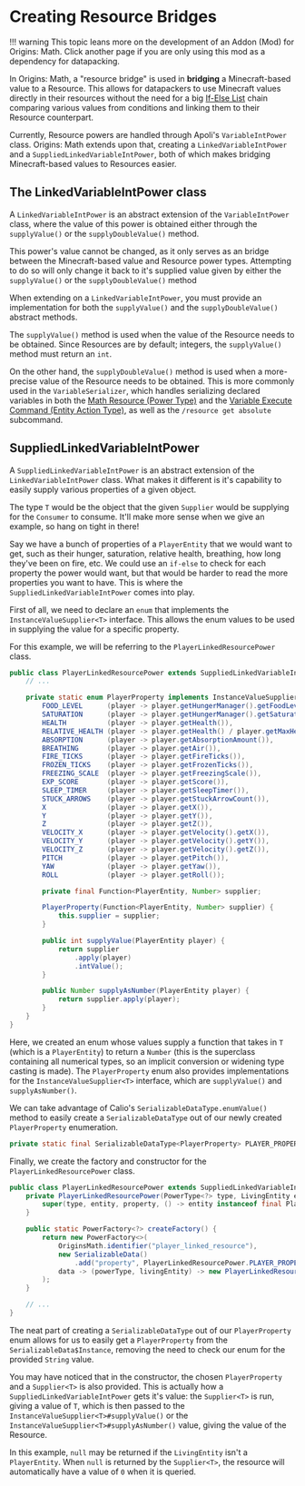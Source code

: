 # Creating Resource Bridges

!!! warning 
	This topic leans more on the development of an Addon (Mod) for Origins: Math. Click another page if you are only using this mod as a dependency for datapacking.

In Origins: Math, a "resource bridge" is used in **bridging** a Minecraft-based value to a Resource. This allows for datapackers to use Minecraft values directly in their resources without the need for a big [If-Else List](https://origins.readthedocs.io/en/latest/types/meta_action_types/if_else_list/) chain comparing various values from conditions and linking them to their Resource counterpart.

Currently, Resource powers are handled through Apoli's `VariableIntPower` class. Origins: Math extends upon that, creating a `LinkedVariableIntPower` and a `SuppliedLinkedVariableIntPower`, both of which makes bridging Minecraft-based values to Resources easier.

## The LinkedVariableIntPower class

A `LinkedVariableIntPower` is an abstract extension of the `VariableIntPower` class, where the value of this power is obtained either through the `supplyValue()` or the `supplyDoubleValue()` method.

This power's value cannot be changed, as it only serves as an bridge between the Minecraft-based value and Resource power types. Attempting to do so will only change it back to it's supplied value given by either the `supplyValue()` or the `supplyDoubleValue()` method

When extending on a `LinkedVariableIntPower`, you must provide an implementation for both the `supplyValue()` and the `supplyDoubleValue()` abstract methods.

The `supplyValue()` method is used when the value of the Resource needs to be obtained. Since Resources are by default; integers, the `supplyValue()` method must return an `int`.

On the other hand, the `supplyDoubleValue()` method is used when a more-precise value of the Resource needs to be obtained. This is more commonly used in the `VariableSerializer`, which handles serializing declared variables in both the [Math Resource (Power Type)](../types/power_types/math_resource.md) and the [Variable Execute Command (Entity Action Type)](../types/entity_action_types/variable_execute_command.md), as well as the `/resource get absolute` subcommand.

## SuppliedLinkedVariableIntPower

A `SuppliedLinkedVariableIntPower` is an abstract extension of the `LinkedVariableIntPower` class. What makes it different is it's capability to easily supply various properties of a given object.

The type `T` would be the object that the given `Supplier` would be supplying for the `Consumer` to consume. It'll make more sense when we give an example, so hang on tight in there!

Say we have a bunch of properties of a `PlayerEntity` that we would want to get, such as their hunger, saturation, relative health, breathing, how long they've been on fire, etc. We could use an `if-else` to check for each property the power would want, but that would be harder to read the more properties you want to have. This is where the `SuppliedLinkedVariableIntPower` comes into play.

First of all, we need to declare an `enum` that implements the `InstanceValueSupplier<T>` interface. This allows the enum values to be used in supplying the value for a specific property.

For this example, we will be referring to the `PlayerLinkedResourcePower` class.
```java
public class PlayerLinkedResourcePower extends SuppliedLinkedVariableIntPower<PlayerEntity> {
	// ...

	private static enum PlayerProperty implements InstanceValueSupplier<PlayerEntity> {
		FOOD_LEVEL      (player -> player.getHungerManager().getFoodLevel()),
		SATURATION      (player -> player.getHungerManager().getSaturationLevel()),
		HEALTH          (player -> player.getHealth()),
		RELATIVE_HEALTH (player -> player.getHealth() / player.getMaxHealth()),
		ABSORPTION      (player -> player.getAbsorptionAmount()),
		BREATHING       (player -> player.getAir()),
		FIRE_TICKS      (player -> player.getFireTicks()),
		FROZEN_TICKS    (player -> player.getFrozenTicks()),
		FREEZING_SCALE  (player -> player.getFreezingScale()),
		EXP_SCORE       (player -> player.getScore()),
		SLEEP_TIMER     (player -> player.getSleepTimer()),
		STUCK_ARROWS    (player -> player.getStuckArrowCount()),
		X               (player -> player.getX()),
		Y               (player -> player.getY()),
		Z               (player -> player.getZ()),
		VELOCITY_X      (player -> player.getVelocity().getX()),
		VELOCITY_Y      (player -> player.getVelocity().getY()),
		VELOCITY_Z      (player -> player.getVelocity().getZ()),
		PITCH           (player -> player.getPitch()),
		YAW             (player -> player.getYaw()),
		ROLL            (player -> player.getRoll());

		private final Function<PlayerEntity, Number> supplier;

		PlayerProperty(Function<PlayerEntity, Number> supplier) {
			this.supplier = supplier;
		}

		public int supplyValue(PlayerEntity player) {
			return supplier
				.apply(player)
				.intValue();
		}

		public Number supplyAsNumber(PlayerEntity player) {
			return supplier.apply(player);
		}
	}
}
``` 

Here, we created an enum whose values supply a function that takes in `T` (which is a `PlayerEntity`) to return a `Number` (this is the superclass containing all numerical types, so an implicit conversion or widening type casting is made). The `PlayerProperty` enum also provides implementations for the `InstanceValueSupplier<T>` interface, which are `supplyValue()` and `supplyAsNumber()`.

We can take advantage of Calio's `SerializableDataType.enumValue()` method to easily create a `SerializableDataType` out of our newly created `PlayerProperty` enumeration.
```java
private static final SerializableDataType<PlayerProperty> PLAYER_PROPERTY = SerializableDataType.enumValue(PlayerProperty.class);
```

Finally, we create the factory and constructor for the `PlayerLinkedResourcePower` class.
```java
public class PlayerLinkedResourcePower extends SuppliedLinkedVariableIntPower<PlayerEntity> {
	private PlayerLinkedResourcePower(PowerType<?> type, LivingEntity entity, PlayerProperty property) {
		super(type, entity, property, () -> entity instanceof final PlayerEntity player ? player : null);
	}

	public static PowerFactory<?> createFactory() {
		return new PowerFactory<>(
			OriginsMath.identifier("player_linked_resource"),
			new SerializableData()
				.add("property", PlayerLinkedResourcePower.PLAYER_PROPERTY),
			data -> (powerType, livingEntity) -> new PlayerLinkedResourcePower(powerType, livingEntity, data.get("property"))
		);
	}

	// ...
}
```
The neat part of creating a `SerializableDataType` out of our `PlayerProperty` enum allows for us to easily get a `PlayerProperty` from the `SerializableData$Instance`, removing the need to check our enum for the provided `String` value.

You may have noticed that in the constructor, the chosen `PlayerProperty` and a `Supplier<T>` is also provided. This is actually how a `SuppliedLinkedVariableIntPower` gets it's value: the `Supplier<T>` is run, giving a value of `T`, which is then passed to the `InstanceValueSupplier<T>#supplyValue()` or the `InstanceValueSupplier<T>#supplyAsNumber()` value, giving the value of the Resource.

In this example, `null` may be returned if the `LivingEntity` isn't a `PlayerEntity`. When `null` is returned by the `Supplier<T>`, the resource will automatically have a value of `0` when it is queried.